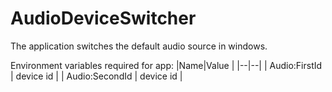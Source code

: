 # AudioDeviceSwitcher
The application switches the default audio source in windows.

Environment variables required for app:
|Name|Value  |
|--|--|
| Audio:FirstId | device id |
| Audio:SecondId | device id |
